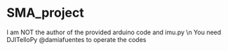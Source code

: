 # SMA_project
I am NOT the author of the provided arduino code and imu.py \n
You need DJITelloPy @damiafuentes to operate the codes
